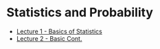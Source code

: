 # Statistics and Probability

- [Lecture 1 - Basics of Statistics](./lecture1.html)
- [Lecture 2 - Basic Cont.](./lecture2.html)